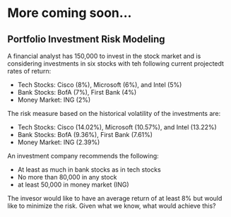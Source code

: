 # More coming soon...

## Portfolio Investment Risk Modeling

A financial analyst has 150,000 to invest in the stock market and is considering investments in six stocks with teh following current projectedt rates of return:

* Tech Stocks: Cisco (8%), Microsoft (6%), and Intel (5%)
* Bank Stocks: BofA (7%), First Bank (4%)
* Money Market: ING (2%)

The risk measure based on the historical volatility of the investments are:

* Tech Stocks: Cisco (14.02%), Microsoft (10.57%), and Intel (13.22%)
* Bank Stocks: BofA (9.36%), First Bank (7.61%)
* Money Market: ING (2.39%)

An investment company recommends the following:

* At least as much in bank stocks as in tech stocks
* No more than 80,000 in any stock
* at least 50,000 in money market (ING)

The invesor would like to have an average return of at least 8% but would like to minimize the risk. Given what we know, what would achieve this? 
